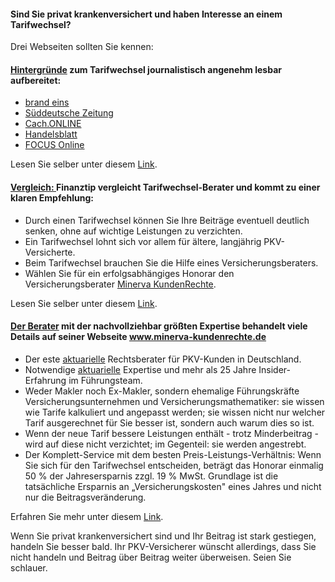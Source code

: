 #### Sind Sie privat krankenversichert und haben Interesse an einem Tarifwechsel? 

Drei Webseiten sollten Sie kennen:

#### <a href="http://www.minerva-kundenrechte.de/das-unternehmen/pressespiegel?ref=TelegramGS" target="_blank">Hintergründe</a> zum Tarifwechsel journalistisch angenehm lesbar aufbereitet:
<ul>
  <li><a href="http://www.brandeins.de/archiv/2014/im-interesse-des-kunden/wechsel-private-krankenversicherung-im-dschungel/?ref=TelegramGS" target="_blank">brand eins</a>
  <li><a href="http://www.minerva-kundenrechte.de/presse/SZ20130208_PKV_Tarifwechsel.pdf?ref=TelegramGS" target="_blank">Süddeutsche Zeitung</a>
  <li><a href="http://www.cash-online.de/versicherungen/2012/unisex-tarife-10/90598?ref=TelegramGS" target="_blank">Cach.ONLINE</a>
  <li><a href="http://www.handelsblatt.com/finanzen/vorsorge-versicherung/nachrichten/privatpatienten-vorsicht-neue-provisionsjaeger-in-der-pkv-seite-all/9248432-all.html?ref=TelegramGS" target="_blank">Handelsblatt</a>
  <li><a href="http://www.focus.de/finanzen/versicherungen/krankenversicherung/tid-31715/tarifwechsel-in-der-privaten-krankenversicherung-beitragswahnsinn-in-der-pkv-so-kommen-versicherte-in-guenstigere-tarife_aid_1007745.html?ref=TelegramGS" target="_blank">FOCUS Online</a>
</ul>
Lesen Sie selber unter diesem <a href="http://www.minerva-kundenrechte.de/das-unternehmen/pressespiegel?ref=TelegramGS" target="_blank">Link</a>.

#### <a href="http://minerva-kundenrechte.de/finanztip?ref=TelegramGS" target="_blank">Vergleich: </a> Finanztip vergleicht Tarifwechsel-Berater und kommt zu einer klaren Empfehlung:
<ul>
  <li>Durch einen Tarifwechsel können Sie Ihre Beiträge eventuell deutlich senken, ohne auf wichtige Leistungen zu verzichten.
  <li>Ein Tarifwechsel lohnt sich vor allem für ältere, langjährig PKV-Versicherte.
  <li>Beim Tarifwechsel brauchen Sie die Hilfe eines Versicherungsberaters.
  <li>Wählen Sie für ein erfolgsabhängiges Honorar den Versicherungsberater <a href="http://minerva-kundenrechte.de/finanztip?ref=TelegramGS" target="_blank">Minerva KundenRechte</a>.
</ul>
Lesen Sie selber unter diesem <a href="http://minerva-kundenrechte.de/finanztip?ref=TelegramGS" target="_blank">Link</a>.

#### <a href="http://minerva-kundenrechte.de/finanztip?ref=TelegramGS" target="_blank">Der Berater</a> mit der nachvollziehbar größten Expertise behandelt viele Details auf seiner Webseite <a href="www.minerva-kundenrechte.de?ref=TelegramGS">www.minerva-kundenrechte.de</a>
<ul>
  <li>Der este <a href="http://www.minerva-kundenrechte.de/kompetente-unterstuetzung-beim-tarifwechsel-zahlt-sich-aus/was-ist-ein-aktuar-dav?ref=TelegramGS" target="_blank">aktuarielle</a> Rechtsberater für PKV-Kunden in Deutschland.
  <li>Notwendige <a href="http://www.minerva-kundenrechte.de/kompetente-unterstuetzung-beim-tarifwechsel-zahlt-sich-aus/was-ist-ein-aktuar-dav?ref=TelegramGS" target="_blank">aktuarielle</a> Expertise und mehr als 25 Jahre Insider-Erfahrung im Führungsteam.
  <li>Weder Makler noch Ex-Makler, sondern ehemalige Führungskräfte Versicherungsunternehmen und Versicherungsmathematiker: sie wissen wie Tarife kalkuliert und angepasst werden; sie wissen nicht nur welcher Tarif ausgerechnet für Sie besser ist, sondern auch warum dies so ist.
  <li>Wenn der neue Tarif bessere Leistungen enthält - trotz Minderbeitrag - wird auf diese nicht verzichtet; im Gegenteil: sie werden angestrebt.
  <li>Der Komplett-Service mit dem besten Preis-Leistungs-Verhältnis: Wenn Sie sich für den Tarifwechsel entscheiden, beträgt das Honorar einmalig 50 % der Jahresersparnis zzgl. 19 % MwSt. Grundlage ist die tatsächliche Ersparnis an „Versicherungskosten" eines Jahres und nicht nur die Beitragsveränderung.
</ul>
Erfahren Sie mehr unter diesem <a href="http://www.minerva-kundenrechte.de/unsere-leistung/kompetenz-service?ref=TelegramGS" target="_blank">Link</a>.

Wenn Sie privat krankenversichert sind und Ihr Beitrag ist stark gestiegen, handeln Sie besser bald. 
Ihr PKV-Versicherer wünscht allerdings, dass Sie nicht handeln und Beitrag über Beitrag weiter überweisen.
Seien Sie schlauer.
